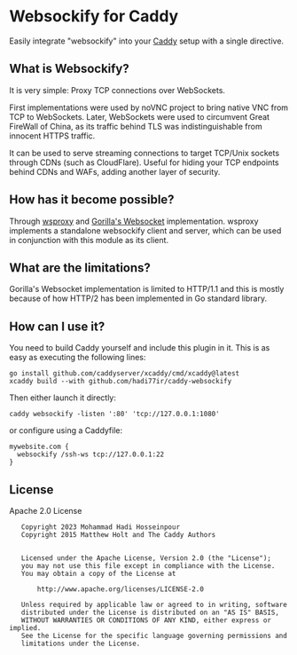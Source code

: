 # Websockify for Caddy
Easily integrate "websockify" into your [Caddy](https://github.com/caddyserver/caddy) setup with a single directive.

## What is Websockify?
It is very simple: Proxy TCP connections over WebSockets.

First implementations were used by noVNC project to bring native VNC from TCP to WebSockets. Later, WebSockets were used
to circumvent Great FireWall of China, as its traffic behind TLS was indistinguishable from innocent HTTPS traffic.

It can be used to serve streaming connections to target TCP/Unix sockets through CDNs (such as CloudFlare). Useful for
hiding your TCP endpoints behind CDNs and WAFs, adding another layer of security.

## How has it become possible?
Through [wsproxy](https://github.com/hadi77ir/wsproxy) and [Gorilla's Websocket](https://github.com/gorilla/websocket)
implementation. wsproxy implements a standalone websockify client and server, which can be used in conjunction with this
module as its client.

## What are the limitations?
Gorilla's Websocket implementation is limited to HTTP/1.1 and this is mostly because of how HTTP/2
has been implemented in Go standard library.

## How can I use it?
You need to build Caddy yourself and include this plugin in it. This is as easy as executing the following lines:
```shell
go install github.com/caddyserver/xcaddy/cmd/xcaddy@latest
xcaddy build --with github.com/hadi77ir/caddy-websockify
```

Then either launch it directly:
```shell
caddy websockify -listen ':80' 'tcp://127.0.0.1:1080'
```

or configure using a Caddyfile:
```shell
mywebsite.com {
  websockify /ssh-ws tcp://127.0.0.1:22
}
```

## License
Apache 2.0 License

```
   Copyright 2023 Mohammad Hadi Hosseinpour
   Copyright 2015 Matthew Holt and The Caddy Authors
   

   Licensed under the Apache License, Version 2.0 (the "License");
   you may not use this file except in compliance with the License.
   You may obtain a copy of the License at

       http://www.apache.org/licenses/LICENSE-2.0

   Unless required by applicable law or agreed to in writing, software
   distributed under the License is distributed on an "AS IS" BASIS,
   WITHOUT WARRANTIES OR CONDITIONS OF ANY KIND, either express or implied.
   See the License for the specific language governing permissions and
   limitations under the License.
```
